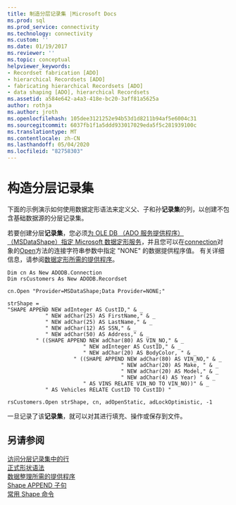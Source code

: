 ```yaml
---
title: 制造分层记录集 |Microsoft Docs
ms.prod: sql
ms.prod_service: connectivity
ms.technology: connectivity
ms.custom: ''
ms.date: 01/19/2017
ms.reviewer: ''
ms.topic: conceptual
helpviewer_keywords:
- Recordset fabrication [ADO]
- hierarchical Recordsets [ADO]
- fabricating hierarchical Recordsets [ADO]
- data shaping [ADO], hierarchical Recordsets
ms.assetid: a584e642-a4a3-418e-bc20-3aff81a5625a
author: rothja
ms.author: jroth
ms.openlocfilehash: 105dee3121252e94b53d1d8211b94af5e6004c31
ms.sourcegitcommit: 6037fb1f1a5ddd933017029eda5f5c281939100c
ms.translationtype: MT
ms.contentlocale: zh-CN
ms.lasthandoff: 05/04/2020
ms.locfileid: "82758303"
---
```

# <a name="fabricating-hierarchical-recordsets"></a>构造分层记录集
下面的示例演示如何使用数据定形语法来定义父、子和孙**记录集**的列，以创建不包含基础数据源的分层记录集。  
  
 若要创建分层**记录集**，您必须[为 OLE DB （ADO 服务提供程序）（MSDataShape）指定 Microsoft 数据定形服务](../../../ado/guide/appendixes/microsoft-data-shaping-service-for-ole-db-ado-service-provider.md)，并且您可以在[connection](../../../ado/reference/ado-api/connection-object-ado.md)对象的[Open](../../../ado/reference/ado-api/open-method-ado-connection.md)方法的连接字符串参数中指定 "NONE" 的数据提供程序值。 有关详细信息，请参阅[数据定形所需的提供程序](../../../ado/guide/data/required-providers-for-data-shaping.md)。  
  
```  
Dim cn As New ADODB.Connection  
Dim rsCustomers As New ADODB.Recordset  
  
cn.Open "Provider=MSDataShape;Data Provider=NONE;"  
  
strShape = _  
"SHAPE APPEND NEW adInteger AS CustID," & _  
            " NEW adChar(25) AS FirstName," & _  
            " NEW adChar(25) AS LastName," & _  
            " NEW adChar(12) AS SSN," & _  
            " NEW adChar(50) AS Address," & _  
         " ((SHAPE APPEND NEW adChar(80) AS VIN_NO," & _  
                        " NEW adInteger AS CustID," & _  
                        " NEW adChar(20) AS BodyColor, " & _  
                     " ((SHAPE APPEND NEW adChar(80) AS VIN_NO," & _  
                                    " NEW adChar(20) AS Make, " & _  
                                    " NEW adChar(20) AS Model," & _  
                                    " NEW adChar(4) AS Year) " & _  
                        " AS VINS RELATE VIN_NO TO VIN_NO))" & _  
            " AS Vehicles RELATE CustID TO CustID) "  
  
rsCustomers.Open strShape, cn, adOpenStatic, adLockOptimistic, -1  
```  
  
 一旦记录了该**记录集**，就可以对其进行填充、操作或保存到文件。  
  
## <a name="see-also"></a>另请参阅  
 [访问分层记录集中的行](../../../ado/guide/data/accessing-rows-in-a-hierarchical-recordset.md)   
 [正式形状语法](../../../ado/guide/data/formal-shape-grammar.md)   
 [数据整理所需的提供程序](../../../ado/guide/data/required-providers-for-data-shaping.md)   
 [Shape APPEND 子句](../../../ado/guide/data/shape-append-clause.md)   
 [常用 Shape 命令](../../../ado/guide/data/shape-commands-in-general.md)
